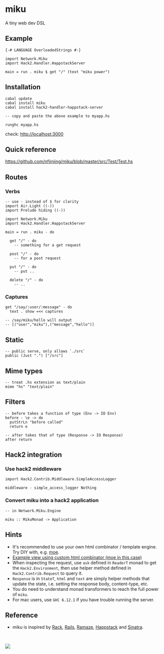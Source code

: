 # miku

A tiny web dev DSL

## Example

    {-# LANGUAGE OverloadedStrings #-}
    
    import Network.Miku
    import Hack2.Handler.HappstackServer
    
    main = run . miku $ get "/" (text "miku power")


## Installation

    cabal update
    cabal install miku
    cabal install hack2-handler-happstack-server
    
    -- copy and paste the above example to myapp.hs
    
    runghc myapp.hs

check: <http://localhost:3000>

## Quick reference

<https://github.com/nfjinjing/miku/blob/master/src/Test/Test.hs>


## Routes

### Verbs

    -- use - instead of $ for clarity
    import Air.Light ((-))
    import Prelude hiding ((-))
    
    import Network.Miku
    import Hack2.Handler.HappstackServer
    
    main = run . miku - do

      get "/" - do
        -- something for a get request

      post "/" - do
        -- for a post request
    
      put "/" - do
        -- put ..
    
      delete "/" - do
        -- ..

### Captures

    get "/say/:user/:message" - do
      text . show =<< captures

    -- /say/miku/hello will output
    -- [("user","miku"),("message","hello")]


## Static

    -- public serve, only allows `./src`
    public (Just ".") ["/src"]

## Mime types

    -- treat .hs extension as text/plain
    mime "hs" "text/plain"

## Filters

    -- before takes a function of type (Env -> IO Env)
    before - \e -> do
      putStrLn "before called"
      return e
    
    -- after takes that of type (Response -> IO Response)
    after return

## Hack2 integration

### Use hack2 middleware

    import Hack2.Contrib.Middleware.SimpleAccessLogger
    
    middleware - simple_access_logger Nothing

### Convert miku into a hack2 application

    -- in Network.Miku.Engine
    
    miku :: MikuMonad -> Application


## Hints

* It's recommended to use your own html combinator / template engine. Try DIY with, e.g. [moe](http://github.com/nfjinjing/moe).
* [Example view using custom html combinator (moe in this case)](http://github.com/nfjinjing/miku/blob/master/src/Test/Moe.hs)
* When inspecting the request, use `ask` defined in `ReaderT` monad to get the `Hack2.Environment`, then use helper method defined in `Hack2.Contrib.Request` to query it.
* `Response` is in `StateT`, `html` and `text` are simply helper methods that update the state, i.e. setting the response body, content-type, etc.
* You do need to understand monad transformers to reach the full power of `miku`.
* For mac users, use `GHC 6.12.1` if you have trouble running the server.
    
## Reference

* miku is inspired by [Rack](http://rack.rubyforge.org), [Rails](http://rubyonrails.org), [Ramaze](http://ramaze.net), [Happstack](http://happstack.com/) and [Sinatra](http://www.sinatrarb.com/).


<br/>

<p>
<a href="http://en.wikipedia.org/wiki/Hatsune_Miku"><img src="https://github.com/nfjinjing/miku/raw/master/ita.jpg"/></a>
</p>